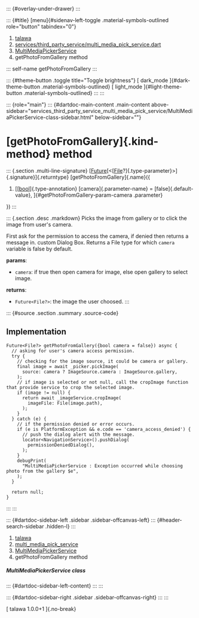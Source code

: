 ::: {#overlay-under-drawer}
:::

::: {#title}
[menu]{#sidenav-left-toggle .material-symbols-outlined role="button"
tabindex="0"}

1.  [talawa](../../index.html)
2.  [services/third_party_service/multi_media_pick_service.dart](../../services_third_party_service_multi_media_pick_service/)
3.  [MultiMediaPickerService](../../services_third_party_service_multi_media_pick_service/MultiMediaPickerService-class.html)
4.  getPhotoFromGallery method

::: self-name
getPhotoFromGallery
:::

::: {#theme-button .toggle title="Toggle brightness"}
[ dark_mode ]{#dark-theme-button .material-symbols-outlined} [
light_mode ]{#light-theme-button .material-symbols-outlined}
:::
:::

::: {role="main"}
::: {#dartdoc-main-content .main-content above-sidebar="services_third_party_service_multi_media_pick_service/MultiMediaPickerService-class-sidebar.html" below-sidebar=""}
<div>

# [getPhotoFromGallery]{.kind-method} method

</div>

::: {.section .multi-line-signature}
[[Future](https://api.flutter.dev/flutter/dart-core/Future-class.html)[\<[[File](https://api.flutter.dev/flutter/dart-io/File-class.html)?]{.type-parameter}\>]{.signature}]{.returntype}
[getPhotoFromGallery]{.name}({

1.  [[[bool](https://api.flutter.dev/flutter/dart-core/bool-class.html)]{.type-annotation}
    [camera]{.parameter-name} = [false]{.default-value},
    ]{#getPhotoFromGallery-param-camera .parameter}

})
:::

::: {.section .desc .markdown}
Picks the image from gallery or to click the image from user\'s camera.

First ask for the permission to access the camera, if denied then
returns a message in. custom Dialog Box. Returns a File type for which
`camera` variable is false by default.

**params**:

-   `camera`: if true then open camera for image, else open gallery to
    select image.

**returns**:

-   `Future<File?>`: the image the user choosed.
:::

::: {#source .section .summary .source-code}
## Implementation

``` language-dart
Future<File?> getPhotoFromGallery({bool camera = false}) async {
  // asking for user's camera access permission.
  try {
    // checking for the image source, it could be camera or gallery.
    final image = await _picker.pickImage(
      source: camera ? ImageSource.camera : ImageSource.gallery,
    );
    // if image is selected or not null, call the cropImage function that provide service to crop the selected image.
    if (image != null) {
      return await _imageService.cropImage(
        imageFile: File(image.path),
      );
    }
  } catch (e) {
    // if the permission denied or error occurs.
    if (e is PlatformException && e.code == 'camera_access_denied') {
      // push the dialog alert with the message.
      locator<NavigationService>().pushDialog(
        permissionDeniedDialog(),
      );
    }
    debugPrint(
      "MultiMediaPickerService : Exception occurred while choosing photo from the gallery $e",
    );
  }

  return null;
}
```
:::
:::

::: {#dartdoc-sidebar-left .sidebar .sidebar-offcanvas-left}
::: {#header-search-sidebar .hidden-l}
:::

1.  [talawa](../../index.html)
2.  [multi_media_pick_service](../../services_third_party_service_multi_media_pick_service/)
3.  [MultiMediaPickerService](../../services_third_party_service_multi_media_pick_service/MultiMediaPickerService-class.html)
4.  getPhotoFromGallery method

##### MultiMediaPickerService class

::: {#dartdoc-sidebar-left-content}
:::
:::

::: {#dartdoc-sidebar-right .sidebar .sidebar-offcanvas-right}
:::
:::

[ talawa 1.0.0+1 ]{.no-break}

